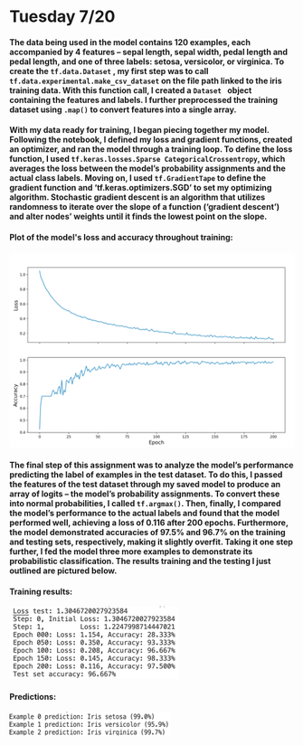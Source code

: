 # Tuesday 7/20

#### The data being used in the model contains 120 examples, each accompanied by 4 features – sepal length, sepal width, pedal length and pedal length, and one of three labels: setosa, versicolor, or virginica. To create the `tf.data.Dataset` , my first step was to call `tf.data.experimental.make_csv_dataset` on the file path linked to the iris training data. With this function call, I created a `Dataset ` object containing the features and labels.  I further preprocessed the training dataset using `.map()` to convert features into a single array.
#### With my data ready for training, I began piecing together my model. Following the notebook, I defined my loss and gradient functions, created an optimizer, and ran the model through a training loop. To define the loss function, I used `tf.keras.losses.Sparse CategoricalCrossentropy`, which averages the loss between the model’s probability assignments and the actual class labels. Moving on, I used `tf.GradientTape` to define the gradient function and ‘tf.keras.optimizers.SGD’ to set my optimizing algorithm. Stochastic gradient descent is an algorithm that utilizes randomness to iterate over the slope of a function (‘gradient descent’) and alter nodes’ weights until it finds the lowest point on the slope.
#### Plot of the model's loss and accuracy throughout training:
![img_17.png](../images/ext/img_17.png)
#### The final step of this assignment was to analyze the model’s performance predicting the label of examples in the test dataset.  To do this, I passed the features of the test dataset through my saved model to produce an array of logits – the model’s probability assignments. To convert these into normal probabilities, I called `tf.argmax()`. Then, finally, I compared the model’s performance to the actual labels and found that the model performed well, achieving a loss of 0.116 after 200 epochs. Furthermore, the model demonstrated accuracies of 97.5% and 96.7% on the training and testing sets, respectively, making it slightly overfit. Taking it one step further, I fed the model three more examples to demonstrate its probabilistic classification. The results training and the testing I just outlined are pictured below.
#### Training results:
![img_18.png](../images/ext/img_18.png)
#### Predictions:
![img_19.png](../images/ext/img_19.png)